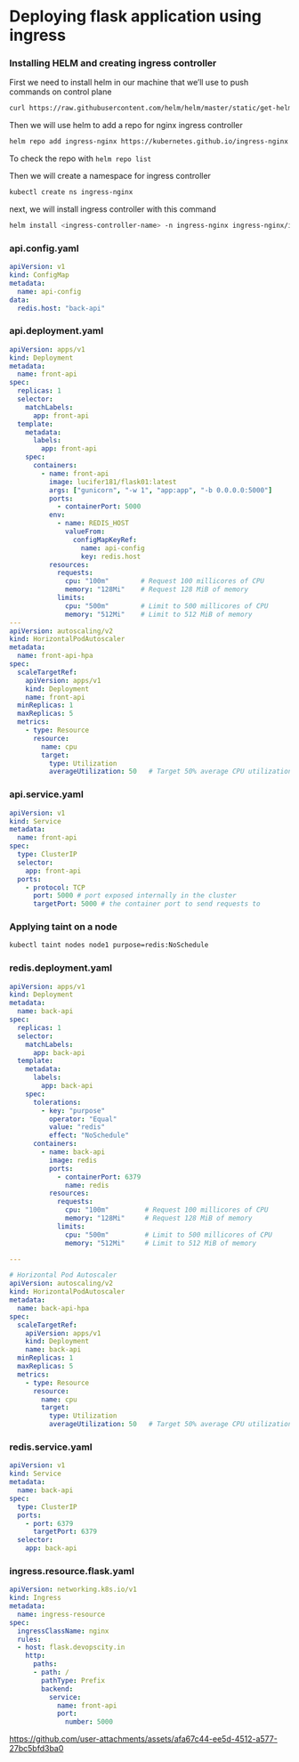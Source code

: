 # Deploying flask application using ingress

### Installing HELM and creating ingress controller

First we need to install helm in our machine that we’ll use to push commands on control plane

```bash
curl https://raw.githubusercontent.com/helm/helm/master/static/get-helm-3 | bash
```

Then we will use helm to add a repo for nginx ingress controller

```bash
helm repo add ingress-nginx https://kubernetes.github.io/ingress-nginx
```

To check the repo with `helm repo list`

Then we will create a namespace for ingress controller

```bash
kubectl create ns ingress-nginx
```

next, we will install ingress controller with this command

```bash
helm install <ingress-controller-name> -n ingress-nginx ingress-nginx/ingress-nginx
```

### api.config.yaml

```yaml
apiVersion: v1
kind: ConfigMap
metadata:
  name: api-config
data:
  redis.host: "back-api"

```

### api.deployment.yaml

```yaml
apiVersion: apps/v1
kind: Deployment
metadata:
  name: front-api
spec:
  replicas: 1
  selector:
    matchLabels:
      app: front-api
  template:
    metadata:
      labels:
        app: front-api
    spec:
      containers:
        - name: front-api
          image: lucifer181/flask01:latest
          args: ["gunicorn", "-w 1", "app:app", "-b 0.0.0.0:5000"]
          ports:
            - containerPort: 5000
          env:
            - name: REDIS_HOST
              valueFrom:
                configMapKeyRef:
                  name: api-config
                  key: redis.host
          resources:
            requests:
              cpu: "100m"        # Request 100 millicores of CPU
              memory: "128Mi"    # Request 128 MiB of memory
            limits:
              cpu: "500m"        # Limit to 500 millicores of CPU
              memory: "512Mi"    # Limit to 512 MiB of memory
---
apiVersion: autoscaling/v2
kind: HorizontalPodAutoscaler
metadata:
  name: front-api-hpa
spec:
  scaleTargetRef:
    apiVersion: apps/v1
    kind: Deployment
    name: front-api
  minReplicas: 1
  maxReplicas: 5
  metrics:
    - type: Resource
      resource:
        name: cpu
        target:
          type: Utilization
          averageUtilization: 50   # Target 50% average CPU utilization

```

### api.service.yaml

```yaml
apiVersion: v1
kind: Service
metadata:
  name: front-api
spec:
  type: ClusterIP
  selector:
    app: front-api
  ports:
    - protocol: TCP
      port: 5000 # port exposed internally in the cluster
      targetPort: 5000 # the container port to send requests to

```

### Applying taint on a node

```bash
kubectl taint nodes node1 purpose=redis:NoSchedule
```

### redis.deployment.yaml

```yaml
apiVersion: apps/v1
kind: Deployment
metadata:
  name: back-api
spec:
  replicas: 1
  selector:
    matchLabels:
      app: back-api
  template:
    metadata:
      labels:
        app: back-api
    spec:
      tolerations:
        - key: "purpose"
          operator: "Equal"
          value: "redis"
          effect: "NoSchedule"
      containers:
        - name: back-api
          image: redis
          ports:
            - containerPort: 6379
              name: redis
          resources:
            requests:
              cpu: "100m"         # Request 100 millicores of CPU
              memory: "128Mi"     # Request 128 MiB of memory
            limits:
              cpu: "500m"         # Limit to 500 millicores of CPU
              memory: "512Mi"     # Limit to 512 MiB of memory

---

# Horizontal Pod Autoscaler
apiVersion: autoscaling/v2
kind: HorizontalPodAutoscaler
metadata:
  name: back-api-hpa
spec:
  scaleTargetRef:
    apiVersion: apps/v1
    kind: Deployment
    name: back-api
  minReplicas: 1
  maxReplicas: 5
  metrics:
    - type: Resource
      resource:
        name: cpu
        target:
          type: Utilization
          averageUtilization: 50   # Target 50% average CPU utilization

```

### redis.service.yaml

```yaml
apiVersion: v1
kind: Service
metadata:
  name: back-api
spec:
  type: ClusterIP
  ports:
    - port: 6379
      targetPort: 6379
  selector:
    app: back-api
```

### ingress.resource.flask.yaml

```yaml
apiVersion: networking.k8s.io/v1
kind: Ingress
metadata:
  name: ingress-resource
spec:
  ingressClassName: nginx
  rules:
  - host: flask.devopscity.in
    http:
      paths:
      - path: /
        pathType: Prefix
        backend:
          service:
            name: front-api
            port:
              number: 5000

```

https://github.com/user-attachments/assets/afa67c44-ee5d-4512-a577-27bc5bfd3ba0



